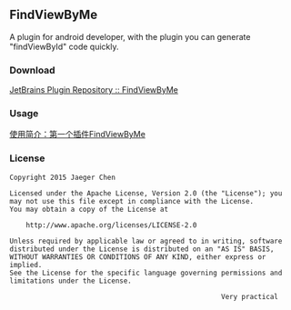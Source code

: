 ## FindViewByMe

A plugin for android developer, with the plugin you can generate "findViewById" code quickly.
<!-- <img src='./screenshot/image_1.gif'/> -->
 
### Download
[JetBrains Plugin Repository :: FindViewByMe](https://plugins.jetbrains.com/plugin/8261)

### Usage
 [使用简介：第一个插件FindViewByMe](http://laobie.github.io/android/2015/11/27/find-view-by-me.html)
 
### License

	Copyright 2015 Jaeger Chen

	Licensed under the Apache License, Version 2.0 (the "License");	you may not use this file except in compliance with the License.
	You may obtain a copy of the License at
	
		http://www.apache.org/licenses/LICENSE-2.0

	Unless required by applicable law or agreed to in writing, software
	distributed under the License is distributed on an "AS IS" BASIS,
	WITHOUT WARRANTIES OR CONDITIONS OF ANY KIND, either express or implied.
	See the License for the specific language governing permissions and
	limitations under the License.

														Very practical

